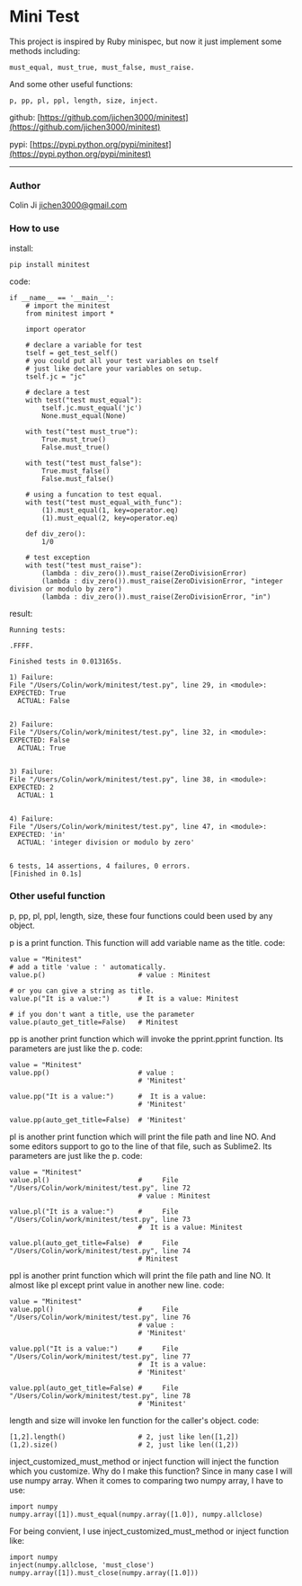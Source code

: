 # Mini Test

This project is inspired by Ruby minispec, but now it just implement some methods including:
    
    must_equal, must_true, must_false, must_raise.
    
And some other useful functions:

	p, pp, pl, ppl, length, size, inject.

github: [https://github.com/jichen3000/minitest](https://github.com/jichen3000/minitest)

pypi: [https://pypi.python.org/pypi/minitest](https://pypi.python.org/pypi/minitest)

-----------------------

### Author

Colin Ji <jichen3000@gmail.com>


### How to use
install:

    pip install minitest

code:

    if __name__ == '__main__':
        # import the minitest
        from minitest import *

        import operator

        # declare a variable for test
        tself = get_test_self()
        # you could put all your test variables on tself
        # just like declare your variables on setup.
        tself.jc = "jc"

        # declare a test
        with test("test must_equal"):
            tself.jc.must_equal('jc')
            None.must_equal(None)

        with test("test must_true"):
            True.must_true()
            False.must_true()

        with test("test must_false"):
            True.must_false()
            False.must_false()

        # using a funcation to test equal.
        with test("test must_equal_with_func"):
            (1).must_equal(1, key=operator.eq)
            (1).must_equal(2, key=operator.eq)

        def div_zero():
            1/0
            
        # test exception
        with test("test must_raise"):
            (lambda : div_zero()).must_raise(ZeroDivisionError)
            (lambda : div_zero()).must_raise(ZeroDivisionError, "integer division or modulo by zero")
            (lambda : div_zero()).must_raise(ZeroDivisionError, "in")

result:

    Running tests:

    .FFFF.

    Finished tests in 0.013165s.

    1) Failure:
    File "/Users/Colin/work/minitest/test.py", line 29, in <module>:
    EXPECTED: True
      ACTUAL: False


    2) Failure:
    File "/Users/Colin/work/minitest/test.py", line 32, in <module>:
    EXPECTED: False
      ACTUAL: True


    3) Failure:
    File "/Users/Colin/work/minitest/test.py", line 38, in <module>:
    EXPECTED: 2
      ACTUAL: 1


    4) Failure:
    File "/Users/Colin/work/minitest/test.py", line 47, in <module>:
    EXPECTED: 'in'
      ACTUAL: 'integer division or modulo by zero'


    6 tests, 14 assertions, 4 failures, 0 errors.
    [Finished in 0.1s]

### Other useful function

p, pp, pl, ppl, length, size, these four functions could been used by any object.
    
p is a print function. This function will add variable name as the title.
code:
    
    value = "Minitest"
    # add a title 'value : ' automatically.
    value.p()        				# value : Minitest
    
    # or you can give a string as title.
    value.p("It is a value:")		# It is a value: Minitest
    
    # if you don't want a title, use the parameter
    value.p(auto_get_title=False)	# Minitest
    
pp is another print function which will invoke the pprint.pprint function.
Its parameters are just like the p.
code:
    
    value = "Minitest"
    value.pp()                      # value :
                                    # 'Minitest'
                                    
    value.pp("It is a value:")      #  It is a value:
                                    # 'Minitest'
                                    
    value.pp(auto_get_title=False)  # 'Minitest'
    
pl is another print function which will print the file path and line NO.
And some editors support to go to the line of that file, such as Sublime2.
Its parameters are just like the p.
code:
    
    value = "Minitest"
    value.pl()                      #     File "/Users/Colin/work/minitest/test.py", line 72
                                    # value : Minitest
                                    
    value.pl("It is a value:")      #     File "/Users/Colin/work/minitest/test.py", line 73
                                    #  It is a value: Minitest
                                    
    value.pl(auto_get_title=False)  #     File "/Users/Colin/work/minitest/test.py", line 74
                                    # Minitest
    
ppl is another print function which will print the file path and line NO.
It almost like pl except print value in another new line.
code:
    
    value = "Minitest"
    value.ppl()                     #     File "/Users/Colin/work/minitest/test.py", line 76
                                    # value :
                                    # 'Minitest'
                                    
    value.ppl("It is a value:")     #     File "/Users/Colin/work/minitest/test.py", line 77
                                    #  It is a value:
                                    # 'Minitest'
                                    
    value.ppl(auto_get_title=False) #     File "/Users/Colin/work/minitest/test.py", line 78
                                    # 'Minitest'
    
length and size will invoke len function for the caller's object.
code:

    [1,2].length()   				# 2, just like len([1,2])
    (1,2).size()        			# 2, just like len((1,2))

inject_customized_must_method or inject function will inject the function which you customize.
Why do I make this function?  Since in many case I will use numpy array.
When it comes to comparing two numpy array, I have to use:

    import numpy
    numpy.array([1]).must_equal(numpy.array([1.0]), numpy.allclose)

For being convient, I use inject_customized_must_method or inject function like:

    import numpy
    inject(numpy.allclose, 'must_close')
    numpy.array([1]).must_close(numpy.array([1.0]))
    